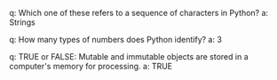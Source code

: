 q: Which one of these refers to a sequence of characters in Python?
a: Strings

q: How many types of numbers does Python identify?
a: 3

q: TRUE or FALSE: Mutable and immutable objects are stored in a computer's memory for processing.
a: TRUE
